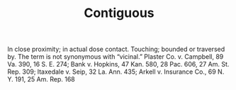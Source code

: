 ---
title: Contiguous
letter: C
permalink: "/definitions/bld-contiguous.html"
body: In close proximity; in actual dose contact. Touching; bounded or traversed by.
  The term is not synonymous with “vicinal.” Plaster Co. v. Campbell, 89 Va. 390,
  16 S. E. 274; Bank v. Hopkins, 47 Kan. 580, 28 Pac. 606, 27 Am. St. Rep. 309; ltaxedale
  v. Seip, 32 La. Ann. 435; Arkell v. Insurance Co., 69 N. Y. 191, 25 Am. Rep. 168
published_at: '2018-07-07'
source: Black's Law Dictionary 2nd Ed (1910)
layout: post
---